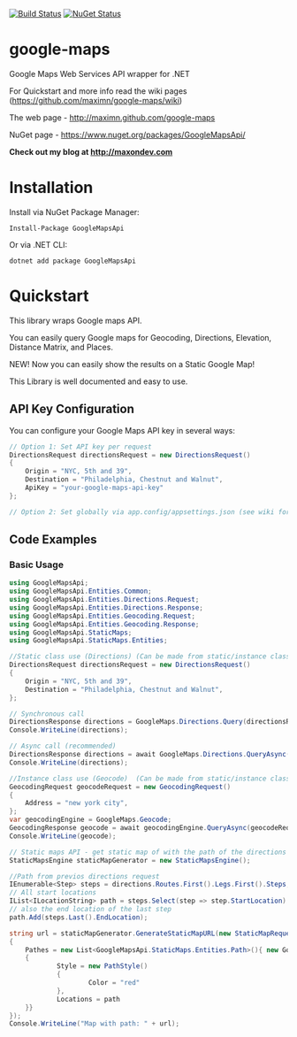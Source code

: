 [![Build Status](https://github.com/maximn/google-maps/actions/workflows/dotnet.yml/badge.svg)](https://github.com/maximn/google-maps/actions/workflows/dotnet.yml)
[![NuGet Status](https://img.shields.io/nuget/v/GoogleMapsApi.svg)](https://www.nuget.org/packages/GoogleMapsApi/)

google-maps
===========

Google Maps Web Services API wrapper for .NET

For Quickstart and more info read the wiki pages (https://github.com/maximn/google-maps/wiki)

The web page - http://maximn.github.com/google-maps

NuGet page - https://www.nuget.org/packages/GoogleMapsApi/


**Check out my blog at http://maxondev.com**

# Installation

Install via NuGet Package Manager:
```
Install-Package GoogleMapsApi
```

Or via .NET CLI:
```
dotnet add package GoogleMapsApi
```

# Quickstart

This library wraps Google maps API.

You can easily query Google maps for Geocoding, Directions, Elevation, Distance Matrix, and Places.

NEW! Now you can easily show the results on a Static Google Map!

This Library is well documented and easy to use.

## API Key Configuration

You can configure your Google Maps API key in several ways:

```csharp
// Option 1: Set API key per request
DirectionsRequest directionsRequest = new DirectionsRequest()
{
    Origin = "NYC, 5th and 39",
    Destination = "Philadelphia, Chestnut and Walnut",
    ApiKey = "your-google-maps-api-key"
};

// Option 2: Set globally via app.config/appsettings.json (see wiki for details)
```

## Code Examples

### Basic Usage
``` C#
using GoogleMapsApi;
using GoogleMapsApi.Entities.Common;
using GoogleMapsApi.Entities.Directions.Request;
using GoogleMapsApi.Entities.Directions.Response;
using GoogleMapsApi.Entities.Geocoding.Request;
using GoogleMapsApi.Entities.Geocoding.Response;
using GoogleMapsApi.StaticMaps;
using GoogleMapsApi.StaticMaps.Entities;

//Static class use (Directions) (Can be made from static/instance class)
DirectionsRequest directionsRequest = new DirectionsRequest()
{
    Origin = "NYC, 5th and 39",
    Destination = "Philadelphia, Chestnut and Walnut",
};

// Synchronous call
DirectionsResponse directions = GoogleMaps.Directions.Query(directionsRequest);
Console.WriteLine(directions);

// Async call (recommended)
DirectionsResponse directions = await GoogleMaps.Directions.QueryAsync(directionsRequest);
Console.WriteLine(directions);

//Instance class use (Geocode)  (Can be made from static/instance class)
GeocodingRequest geocodeRequest = new GeocodingRequest()
{
    Address = "new york city",
};
var geocodingEngine = GoogleMaps.Geocode;
GeocodingResponse geocode = await geocodingEngine.QueryAsync(geocodeRequest);
Console.WriteLine(geocode);

// Static maps API - get static map of with the path of the directions request
StaticMapsEngine staticMapGenerator = new StaticMapsEngine();

//Path from previos directions request
IEnumerable<Step> steps = directions.Routes.First().Legs.First().Steps;
// All start locations
IList<ILocationString> path = steps.Select(step => step.StartLocation).ToList<ILocationString>();
// also the end location of the last step
path.Add(steps.Last().EndLocation);

string url = staticMapGenerator.GenerateStaticMapURL(new StaticMapRequest(new Location(40.38742, -74.55366), 9, new ImageSize(800, 400))
{
    Pathes = new List<GoogleMapsApi.StaticMaps.Entities.Path>(){ new GoogleMapsApi.StaticMaps.Entities.Path()
    {
            Style = new PathStyle()
            {
                    Color = "red"
            },
            Locations = path
    }}
});
Console.WriteLine("Map with path: " + url);
```
